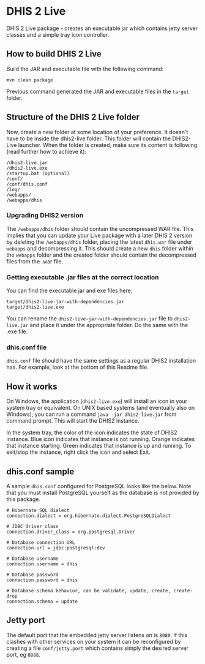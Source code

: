 # DHIS 2 Live

DHIS 2 Live package - creates an executable jar which contains jetty server classes
and a simple tray icon controller. 

## How to build DHIS 2 Live
Build the JAR and executable file with the following command:

```
mvn clean package
```
Previous command generated the JAR and executable files in the `target` folder.

## Structure of the DHIS 2 Live folder
Now, create a new folder at some location of your preference. It doesn't have to be inside the dhis2-live folder. This folder will contain the DHIS2-Live launcher. When the folder is created, make sure its content is following (read further how to achieve it):

```
/dhis2-live.jar
/dhis2-live.exe
/startup.bat (optional)
/conf/
/conf/dhis.conf
/log/
/webapps/
/webapps/dhis
```
### Upgrading DHIS2 version
The `/webapps/dhis` folder should contain the uncompressed WAR file. This implies that you can update your Live package with a later DHIS 2 version by deleting the `/webapps/dhis` folder, placing the latest `dhis.war` file under `webapps` and decompressing it. This should create a new `dhis` folder within the `webapps` folder and the created folder should contain the decompressed files from the .war file.

### Getting executable .jar files at the correct location
You can find the executable jar and exe files here:

```
target/dhis2-live-jar-with-dependencies.jar
target/dhis2-live.exe
```

You can rename the `dhis2-live-jar-with-dependencies.jar` file to `dhis2-live.jar` and place it under the appropriate folder. Do the same with the .exe file.

### dhis.conf file
`dhis.conf` file should have the same settings as a regular DHIS2 installation has. For example, look at the bottom of this Readme file.

## How it works
On Windows, the application (`dhis2-live.exe`) will install an icon in your system tray or equivalent. On UNIX based systems (and eventually also on Windows), you can run a command `java -jar dhis2-live.jar` from command prompt. This will start the DHIS2 instance. 

In the system tray, the color of the icon indicates the state of DHIS2 instance. Blue icon indicates that instance is not running. Orange indicates that instance starting. Green indicates that instance is up and running. To exit/stop the instance, right click the icon and select Exit.

## dhis.conf sample
A sample `dhis.conf` configured for PostgreSQL looks like the below. Note that you
must install PostgreSQL yourself as the database is not provided by this package.

```
# Hibernate SQL dialect
connection.dialect = org.hibernate.dialect.PostgreSQLDialect

# JDBC driver class
connection.driver_class = org.postgresql.Driver

# Database connection URL
connection.url = jdbc:postgresql:dev

# Database username
connection.username = dhis

# Database password
connection.password = dhis

# Database schema behavior, can be validate, update, create, create-drop
connection.schema = update
```
## Jetty port
The default port that the embedded jetty server listens on is `8080`.  If this
clashes with other services on your system it can be reconfigured by creating a
file `conf/jetty.port` which contains simply the desired server port, eg `8888`.
